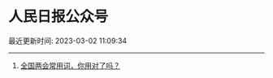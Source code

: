 # 人民日报公众号

最近更新时间: 2023-03-02 11:09:34

--- 
1. [全国两会常用词，你用对了吗？](https://mp.weixin.qq.com/s/-xoMFcV1-EiYHCOsyaefYQ) 
